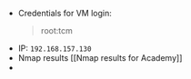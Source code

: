 - Credentials for VM login:
	> root:tcm
- IP: `192.168.157.130`
- Nmap results [[Nmap results for Academy]]
- 

